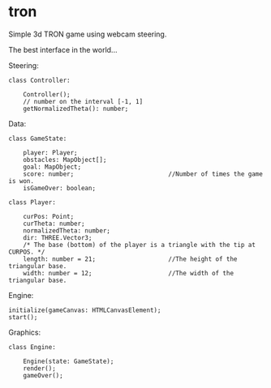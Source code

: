 tron
====

Simple 3d TRON game using webcam steering.

The best interface in the world...

Steering:

    class Controller:

        Controller();
        // number on the interval [-1, 1]
        getNormalizedTheta(): number;

Data:

    class GameState:

        player: Player;
        obstacles: MapObject[];
        goal: MapObject;
        score: number;                          //Number of times the game is won.
        isGameOver: boolean;

    class Player:

        curPos: Point;
        curTheta: number;
        normalizedTheta: number;
        dir: THREE.Vector3;
        /* The base (bottom) of the player is a triangle with the tip at CURPOS. */
        length: number = 21;                    //The height of the triangular base.
        width: number = 12;                     //The width of the triangular base.

Engine:

    initialize(gameCanvas: HTMLCanvasElement);
    start();

Graphics:

    class Engine:

        Engine(state: GameState);
        render();
        gameOver();
